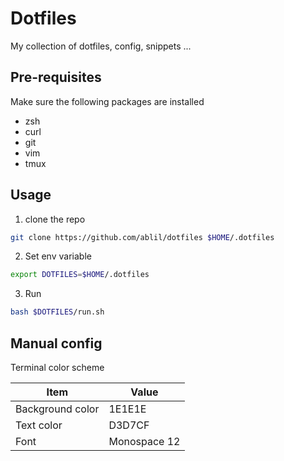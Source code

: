 # Dotfiles
My collection of dotfiles, config, snippets ...

## Pre-requisites
Make sure the following packages are installed
* zsh
* curl
* git
* vim
* tmux

## Usage

1. clone the repo
```sh
git clone https://github.com/ablil/dotfiles $HOME/.dotfiles
```
2. Set env variable
```sh
export DOTFILES=$HOME/.dotfiles
```

3. Run 
```sh
bash $DOTFILES/run.sh
```

## Manual config

Terminal color scheme

| Item             | Value        |
| ---------------- | ------------ |
| Background color | 1E1E1E       |
| Text color       | D3D7CF       |
| Font             | Monospace 12 |
